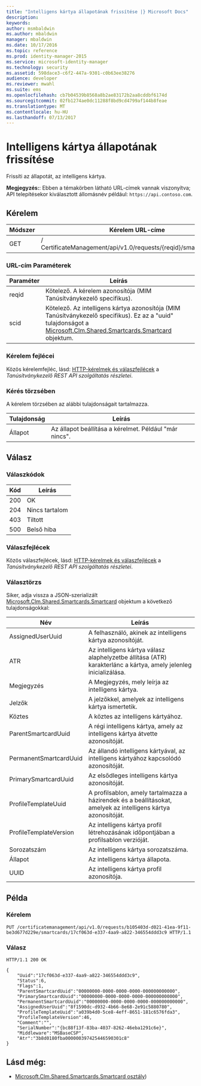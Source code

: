 ```yaml
---
title: "Intelligens kártya állapotának frissítése |} Microsoft Docs"
description: 
keywords: 
author: msmbaldwin
ms.author: mbaldwin
manager: mbaldwin
ms.date: 10/17/2016
ms.topic: reference
ms.prod: identity-manager-2015
ms.service: microsoft-identity-manager
ms.technology: security
ms.assetid: 598dace3-c6f2-447a-9301-c0b63ee38276
audience: developer
ms.reviewer: mwahl
ms.suite: ems
ms.openlocfilehash: cb7b04539b8568a8b2ae83172b2aa8cddbf6174d
ms.sourcegitcommit: 02fb1274ae0dc11288f8bd9cd4799af144b8feae
ms.translationtype: MT
ms.contentlocale: hu-HU
ms.lasthandoff: 07/13/2017
---
```

# <a name="update-smartcard-status"></a>Intelligens kártya állapotának frissítése
Frissíti az állapotát, az intelligens kártya.

**Megjegyzés:**: Ebben a témakörben látható URL-címek vannak viszonyítva; API telepítésekor kiválasztott állomásnév például: `https://api.contoso.com`.
## <a name="request"></a>Kérelem


Módszer  |Kérelem URL-címe  
---------|---------
GET     |/ CertificateManagement/api/v1.0/requests/{reqid}/smartcards/{scid}

### <a name="url-parameters"></a>URL-cím Paraméterek
Paraméter | Leírás
---------|------------
reqid | Kötelező. A kérelem azonosítója (MIM Tanúsítványkezelő specifikus).
scid | Kötelező. Az intelligens kártya azonosítója (MIM Tanúsítványkezelő specifikus). Ez az a "uuid" tulajdonságot a [Microsoft.Clm.Shared.Smartcards.Smartcard](http://msdn.microsoft.com/library/microsoft.clm.shared.smartcards.smartcard.aspx) objektum.

### <a name="request-headers"></a>Kérelem fejlécei
Közös kérelemfejléc, lásd: [HTTP-kérelmek és válaszfejlécek](certificate-management-rest-api-service-details.md#http-request-and-response-headers) a *Tanúsítványkezelő REST API szolgáltatás részletei*.
### <a name="request-body"></a>Kérés törzsében
A kérelem törzsében az alábbi tulajdonságait tartalmazza.

Tulajdonság | Leírás
---------|-----------
Állapot | Az állapot beállítása a kérelmet. Például "már nincs".


## <a name="response"></a>Válasz
### <a name="response-codes"></a>Válaszkódok
Kód  |Leírás  
---------|---------
200     | OK
204 | Nincs tartalom
403 | Tiltott
500 | Belső hiba

### <a name="response-headers"></a>Válaszfejlécek
Közös válaszfejlécek, lásd: [HTTP-kérelmek és válaszfejlécek](certificate-management-rest-api-service-details.md#http-request-and-response-headers) a *Tanúsítványkezelő REST API szolgáltatás részletei*.
### <a name="response-body"></a>Választörzs
Siker, adja vissza a JSON-szerializált [Microsoft.Clm.Shared.Smartcards.Smartcard](http://msdn.microsoft.com/library/microsoft.clm.shared.smartcards.smartcard.aspx) objektum a következő tulajdonságokkal:

Név | Leírás
-----|-----------
AssignedUserUuid | A felhasználó, akinek az intelligens kártya azonosítóját.
ATR | Az intelligens kártya válasz alaphelyzetbe állítása (ATR) karakterlánc a kártya, amely jelenleg inicializálása.
Megjegyzés | A Megjegyzés, mely leírja az intelligens kártya.
Jelzők | A jelzőkkel, amelyek az intelligens kártya ismertetik.
Köztes | A köztes az intelligens kártyához.
ParentSmartcardUuid | A régi intelligens kártya, amely az intelligens kártya átvette azonosítóját.
PermanentSmartcardUuid | Az állandó intelligens kártyával, az intelligens kártyához kapcsolódó azonosítóját.
PrimarySmartcardUuid | Az elsődleges intelligens kártya azonosítóját.
ProfileTemplateUuid | A profilsablon, amely tartalmazza a házirendek és a beállításokat, amelyek az intelligens kártya azonosítóját.
ProfileTemplateVersion | Az intelligens kártya profil létrehozásának időpontjában a profilsablon verzióját.
Sorozatszám | Az intelligens kártya sorozatszáma.
Állapot | Az intelligens kártya állapota.
UUID | Az intelligens kártya profil azonosítója.

## <a name="example"></a>Példa

### <a name="request"></a>Kérelem
```
PUT /certificatemanagement/api/v1.0/requests/b105403d-d021-41ea-9f11-be3d677d229e/smartcards/17cf063d-e337-4aa9-a822-346554ddd3c9 HTTP/1.1

```
### <a name="response"></a>Válasz
```
HTTP/1.1 200 OK

{
    "Uuid":"17cf063d-e337-4aa9-a822-346554ddd3c9",
    "Status":6,
    "Flags":1,
    "ParentSmartcardUuid":"00000000-0000-0000-0000-000000000000",
    "PrimarySmartcardUuid":"00000000-0000-0000-0000-000000000000",
    "PermanentSmartcardUuid":"00000000-0000-0000-0000-000000000000",
    "AssignedUserUuid":"8f1590dc-d932-4b66-8e68-2e91c5880780",
    "ProfileTemplateUuid":"a039b4d0-5ce8-4eff-8651-181c6576fda3",
    "ProfileTemplateVersion":46,
    "Comment":"",
    "SerialNumber":"{bc88f13f-83ba-4037-8262-46eba1291c6e}",
    "Middleware":"MSBaseCSP",
    "Atr":"3b8d0180fba000000397425446590301c8"
}
```       
## <a name="see-also"></a>Lásd még:

- [Microsoft.Clm.Shared.Smartcards.Smartcard osztály](https://msdn.microsoft.com/library/microsoft.clm.shared.smartcards.smartcard.aspx))
